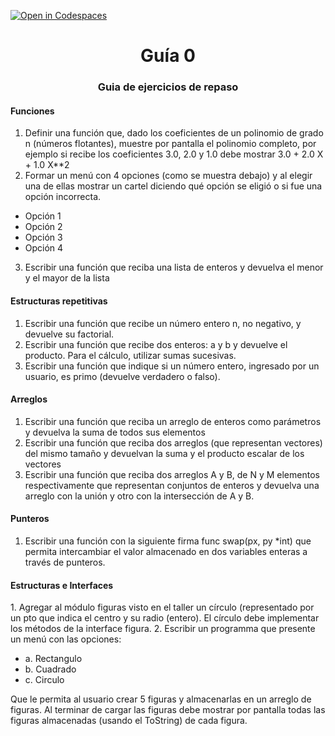 [![Open in Codespaces](https://classroom.github.com/assets/launch-codespace-f4981d0f882b2a3f0472912d15f9806d57e124e0fc890972558857b51b24a6f9.svg)](https://classroom.github.com/open-in-codespaces?assignment_repo_id=10505969)
<h1 align="center">Guía 0</h1>

<h3 align="center">Guia de ejercicios de repaso</h2>

<h4>Funciones</h4>

1. Definir una función que, dado los coeficientes de un polinomio de grado n (números flotantes), muestre por pantalla el polinomio completo, por ejemplo si recibe los coeficientes 3.0, 2.0 y 1.0 debe mostrar 3.0 + 2.0 X + 1.0 X**2
2. Formar un menú con 4 opciones (como se muestra debajo) y al elegir una de ellas mostrar un cartel diciendo qué opción se eligió o si fue una opción incorrecta. 
- Opción 1
- Opción 2
- Opción 3
- Opción 4
3. Escribir una función que reciba una lista de enteros y devuelva el menor y el mayor de la lista

<h4>Estructuras repetitivas</h4>

1. Escribir una función que recibe un número entero n, no negativo, y devuelve su factorial.
2. Escribir una función que recibe dos enteros: a y b y devuelve el producto. Para el cálculo, utilizar sumas sucesivas.
3. Escribir una función que indique si un número entero, ingresado por un usuario, es primo (devuelve verdadero o falso).

<h4>Arreglos</h4>

1. Escribir una función que reciba un arreglo de enteros como parámetros y devuelva la suma de todos sus elementos
2. Escribir una función que reciba dos arreglos (que representan vectores) del mismo tamaño y devuelvan la suma y el producto escalar de los vectores
3. Escribir una función que reciba dos arreglos A y B, de N y M elementos respectivamente que representan conjuntos de enteros y devuelva una arreglo con la unión y otro con la intersección de A y B. 

<h4>Punteros</h4>

1. Escribir una función con la siguiente firma func swap(px, py *int) que permita intercambiar el valor almacenado en dos variables enteras a través de punteros.

<h4>Estructuras e Interfaces</h4>
1. Agregar al módulo figuras visto en el taller un círculo (representado por un pto que indica el centro y su radio (entero). El círculo debe implementar los métodos de la interface figura.
2. Escribir un programma que presente un menú con las opciones:

- a. Rectangulo
- b. Cuadrado
- c. Circulo

Que le permita al usuario crear 5 figuras y almacenarlas en un arreglo de figuras. Al terminar de cargar las figuras debe mostrar por pantalla todas las figuras almacenadas (usando el ToString) de cada figura.
